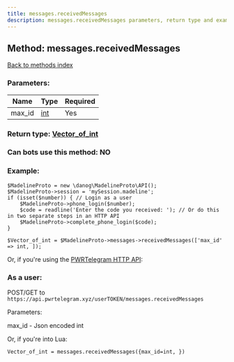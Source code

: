```yaml
---
title: messages.receivedMessages
description: messages.receivedMessages parameters, return type and example
---
```

## Method: messages.receivedMessages  
[Back to methods index](index.md)


### Parameters:

| Name     |    Type       | Required |
|----------|---------------|----------|
|max\_id|[int](../types/int.md) | Yes|


### Return type: [Vector\_of\_int](../types/int.md)

### Can bots use this method: **NO**


### Example:


```
$MadelineProto = new \danog\MadelineProto\API();
$MadelineProto->session = 'mySession.madeline';
if (isset($number)) { // Login as a user
    $MadelineProto->phone_login($number);
    $code = readline('Enter the code you received: '); // Or do this in two separate steps in an HTTP API
    $MadelineProto->complete_phone_login($code);
}

$Vector_of_int = $MadelineProto->messages->receivedMessages(['max_id' => int, ]);
```

Or, if you're using the [PWRTelegram HTTP API](https://pwrtelegram.xyz):



### As a user:

POST/GET to `https://api.pwrtelegram.xyz/userTOKEN/messages.receivedMessages`

Parameters:

max_id - Json encoded int




Or, if you're into Lua:

```
Vector_of_int = messages.receivedMessages({max_id=int, })
```


